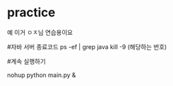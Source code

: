 # practice
예 이거 ㅇㅈ님 연습용이요

#자바 서버 종료코드
ps -ef | grep java
kill -9 (해당하는 번호)

#계속 실행하기

nohup python main.py &